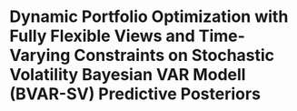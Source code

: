 # Dynamic Portfolio Optimization with Fully Flexible Views and Time-Varying Constraints on Stochastic Volatility Bayesian VAR Modell (BVAR-SV) Predictive Posteriors
